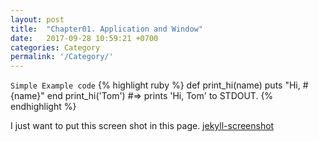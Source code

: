 ```yaml
---
layout: post
title:  "Chapter01. Application and Window"
date:   2017-09-28 10:59:21 +0700
categories: Category
permalink: '/Category/'
---
```

`Simple Example code`
{% highlight ruby %}
def print_hi(name)
  puts "Hi, #{name}"
end
print_hi('Tom')
#=> prints 'Hi, Tom' to STDOUT.
{% endhighlight %}

I just want to put this screen shot in this page.
[jekyll-screenshot](https://paypulse.github.io/assets/images/test.jpg)
